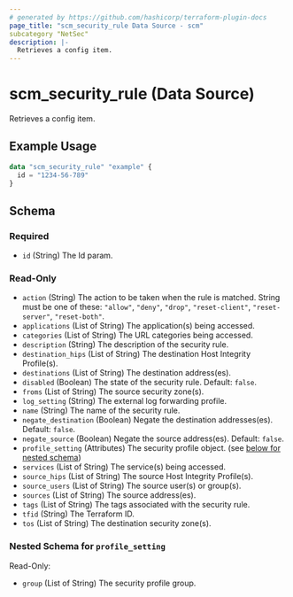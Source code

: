 ```yaml
---
# generated by https://github.com/hashicorp/terraform-plugin-docs
page_title: "scm_security_rule Data Source - scm"
subcategory "NetSec"
description: |-
  Retrieves a config item.
---
```


# scm_security_rule (Data Source)

Retrieves a config item.

## Example Usage

```terraform
data "scm_security_rule" "example" {
  id = "1234-56-789"
}
```

<!-- schema generated by tfplugindocs -->
## Schema

### Required

- `id` (String) The Id param.

### Read-Only

- `action` (String) The action to be taken when the rule is matched. String must be one of these: `"allow"`, `"deny"`, `"drop"`, `"reset-client"`, `"reset-server"`, `"reset-both"`.
- `applications` (List of String) The application(s) being accessed.
- `categories` (List of String) The URL categories being accessed.
- `description` (String) The description of the security rule.
- `destination_hips` (List of String) The destination Host Integrity Profile(s).
- `destinations` (List of String) The destination address(es).
- `disabled` (Boolean) The state of the security rule. Default: `false`.
- `froms` (List of String) The source security zone(s).
- `log_setting` (String) The external log forwarding profile.
- `name` (String) The name of the security rule.
- `negate_destination` (Boolean) Negate the destination addresses(es). Default: `false`.
- `negate_source` (Boolean) Negate the source address(es). Default: `false`.
- `profile_setting` (Attributes) The security profile object. (see [below for nested schema](#nestedatt--profile_setting))
- `services` (List of String) The service(s) being accessed.
- `source_hips` (List of String) The source Host Integrity Profile(s).
- `source_users` (List of String) The source user(s) or group(s).
- `sources` (List of String) The source address(es).
- `tags` (List of String) The tags associated with the security rule.
- `tfid` (String) The Terraform ID.
- `tos` (List of String) The destination security zone(s).

<a id="nestedatt--profile_setting"></a>
### Nested Schema for `profile_setting`

Read-Only:

- `group` (List of String) The security profile group.
